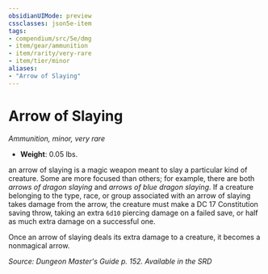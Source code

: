 ```yaml
---
obsidianUIMode: preview
cssclasses: json5e-item
tags:
- compendium/src/5e/dmg
- item/gear/ammunition
- item/rarity/very-rare
- item/tier/minor
aliases: 
- "Arrow of Slaying"
---
```

# Arrow of Slaying
*Ammunition, minor, very rare*  

- **Weight**: 0.05 lbs.

an arrow of slaying is a magic weapon meant to slay a particular kind of creature. Some are more focused than others; for example, there are both *arrows of dragon slaying* and *arrows of blue dragon slaying*. If a creature belonging to the type, race, or group associated with an arrow of slaying takes damage from the arrow, the creature must make a DC 17 Constitution saving throw, taking an extra `6d10` piercing damage on a failed save, or half as much extra damage on a successful one.

Once an arrow of slaying deals its extra damage to a creature, it becomes a nonmagical arrow.

*Source: Dungeon Master's Guide p. 152. Available in the <span title='Systems Reference Document (5.1)'>SRD</span>*
